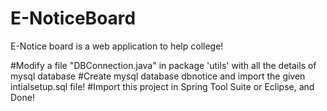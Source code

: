 # E-NoticeBoard
E-Notice board is a web application to help college!

#Modify a file "DBConnection.java" in package 'utils' with all the details of mysql database
#Create mysql database dbnotice and import the given intialsetup.sql file!
#Import this project in Spring Tool Suite or Eclipse, and Done!
